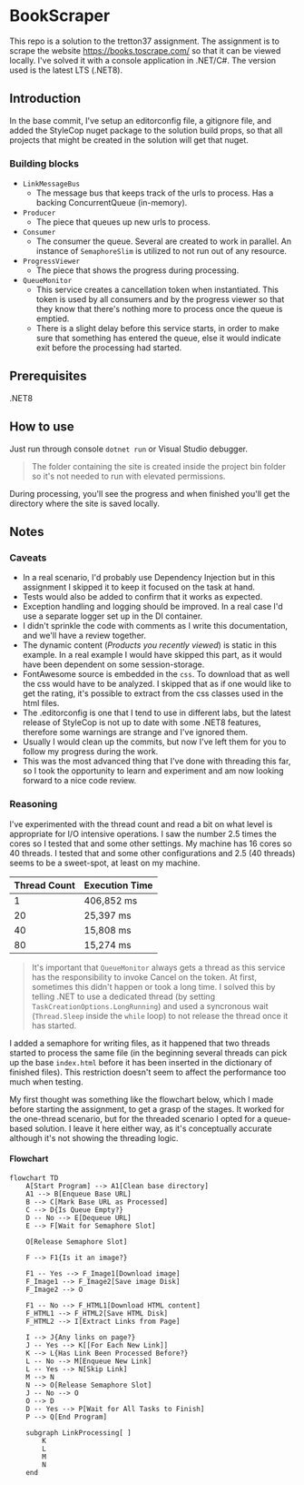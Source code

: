 # BookScraper
This repo is a solution to the tretton37 assignment. The assignment is to scrape the website https://books.toscrape.com/ so that it can be viewed locally.
I've solved it with a console application in .NET/C#. The version used is the latest LTS (.NET8).

## Introduction
In the base commit, I've setup an editorconfig file, a gitignore file, and added the StyleCop nuget package to the solution build props, so that all projects that might be created in the solution will get that nuget.

### Building blocks
- `LinkMessageBus`
  - The message bus that keeps track of the urls to process. Has a backing ConcurrentQueue (in-memory).
- `Producer`
  - The piece that queues up new urls to process.
- `Consumer`
  - The consumer the queue. Several are created to work in parallel. An instance of `SemaphoreSlim` is utilized to not run out of any resource.
- `ProgressViewer`
  - The piece that shows the progress during processing.
- `QueueMonitor`
  - This service creates a cancellation token when instantiated. This token is used by all consumers and by the progress viewer so that they know that there's nothing more to process once the queue is emptied.
  - There is a slight delay before this service starts, in order to make sure that something has entered the queue, else it would indicate exit before the processing had started.

## Prerequisites
.NET8

## How to use
Just run through console `dotnet run` or Visual Studio debugger.

> The folder containing the site is created inside the project bin folder so it's not needed to run with elevated permissions.

During processing, you'll see the progress and when finished you'll get the directory where the site is saved locally.

## Notes
### Caveats
- In a real scenario, I'd probably use Dependency Injection but in this assignment I skipped it to keep it focused on the task at hand. 
- Tests would also be added to confirm that it works as expected.
- Exception handling and logging should be improved. In a real case I'd use a separate logger set up in the DI container.
- I didn't sprinkle the code with comments as I write this documentation, and we'll have a review together.
- The dynamic content (*Products you recently viewed*) is static in this example. In a real example I would have skipped this part, as it would have been dependent on some session-storage.
- FontAwesome source is embedded in the `css`. To download that as well the css would have to be analyzed. I skipped that as if one would like to get the rating, it's possible to extract from the css classes used in the html files.
- The .editorconfig is one that I tend to use in different labs, but the latest release of StyleCop is not up to date with some .NET8 features, therefore some warnings are strange and I've ignored them.
- Usually I would clean up the commits, but now I've left them for you to follow my progress during the work.
- This was the most advanced thing that I've done with threading this far, so I took the opportunity to learn and experiment and am now looking forward to a nice code review.

### Reasoning
I've experimented with the thread count and read a bit on what level is appropriate for I/O intensive operations. I saw the number 2.5 times the cores so I tested that and some other settings. My machine has 16 cores so 40 threads.
I tested that and some other configurations and 2.5 (40 threads) seems to be a sweet-spot, at least on my machine.

| Thread Count | Execution Time |
|--------------|----------------|
| 1            | 406,852 ms     |
| 20           | 25,397 ms      |
| 40           | 15,808 ms      |
| 80           | 15,274 ms      |

> It's important that `QueueMonitor` always gets a thread as this service has the responsibility to invoke Cancel on the token. At first, sometimes this didn't happen or took a long time.
> I solved this by telling .NET to use a dedicated thread (by setting `TaskCreationOptions.LongRunning`) and used a syncronous wait (`Thread.Sleep` inside the `while` loop) to not release the thread once it has started.

I added a semaphore for writing files, as it happened that two threads started to process the same file (in the beginning several threads can pick up the base `index.html` before it has been inserted in the dictionary of finished files).
This restriction doesn't seem to affect the performance too much when testing.

My first thought was something like the flowchart below, which I made before starting the assignment, to get a grasp of the stages.
It worked for the one-thread scenario, but for the threaded scenario I opted for a queue-based solution. I leave it here either way, as it's conceptually accurate although it's not showing the threading logic.

#### Flowchart
```mermaid
flowchart TD
    A[Start Program] --> A1[Clean base directory]
    A1 --> B[Enqueue Base URL]
    B --> C[Mark Base URL as Processed]
    C --> D{Is Queue Empty?}
    D -- No --> E[Dequeue URL]
    E --> F[Wait for Semaphore Slot]

    O[Release Semaphore Slot]

    F --> F1{Is it an image?}

    F1 -- Yes --> F_Image1[Download image]
    F_Image1 --> F_Image2[Save image Disk]
    F_Image2 --> O

    F1 -- No --> F_HTML1[Download HTML content]
    F_HTML1 --> F_HTML2[Save HTML Disk]
    F_HTML2 --> I[Extract Links from Page]

    I --> J{Any links on page?}
    J -- Yes --> K[[For Each New Link]]
    K --> L{Has Link Been Processed Before?}
    L -- No --> M[Enqueue New Link]
    L -- Yes --> N[Skip Link]
    M --> N
    N --> O[Release Semaphore Slot]
    J -- No --> O
    O --> D
    D -- Yes --> P[Wait for All Tasks to Finish]
    P --> Q[End Program]

    subgraph LinkProcessing[ ]
        K
        L
        M
        N
    end
```